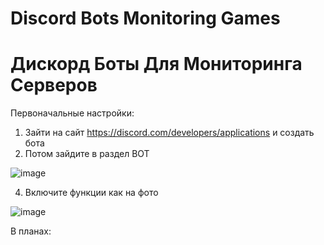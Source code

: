 # Discord Bots Monitoring Games
# Дискорд Боты Для Мониторинга Серверов

Первоначальные настройки:
1. Зайти на сайт https://discord.com/developers/applications и создать бота
2. Потом зайдите в раздел BOT
              
![image](https://github.com/Jastickon/Discord-Bots-Monitoring-Games/assets/128633248/61d9644c-0b26-4587-8eca-2f3f851952de)

4. Включите функции как на фото 

![image](https://github.com/Jastickon/Discord-Bots-Monitoring-Games/assets/128633248/275d4eb3-e498-4f7c-86c1-bf7e35f98870)


В планах:
